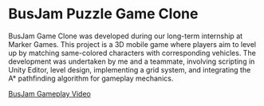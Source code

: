 # BusJam Puzzle Game Clone

BusJam Game Clone was developed during our long-term internship at Marker Games. This project is a 3D mobile game where players aim to level up by matching same-colored characters with corresponding vehicles. The development was undertaken by me and a teammate, involving scripting in Unity Editor, level design, implementing a grid system, and integrating the A* pathfinding algorithm for gameplay mechanics.


[BusJam Gameplay Video](https://drive.google.com/file/d/1IdFV6gnxNcRNxBuVt3El3lr_p7Mf1Ghq/view?usp=sharing)
